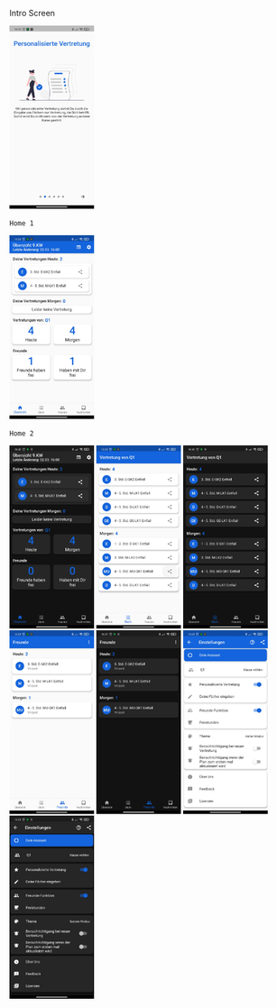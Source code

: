 Intro Screen

<img
    src = images/intro_screen.jpg
    width = 150>
    
    Home 1

<img
    src = images/home_light.jpg
    width = 150>
    
    Home 2
    
<img
    src = images/home_dark.jpg
    width = 150>
<img
    src = images/school_class_light.jpg
    width = 150>
<img
    src = images/school_class_dark.jpg
    width = 150>
<img
    src = images/friends_light.jpg
    width = 150>
<img
    src = images/friends_dark.jpg
    width = 150>
<img
    src = images/settings_light.jpg
    width = 150>
<img
    src = images/settings_dark.jpg
    width = 150>
